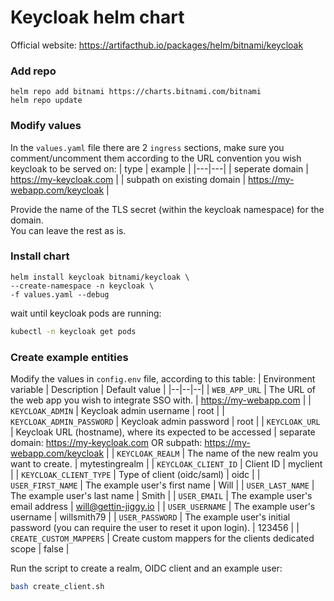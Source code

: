 # Keycloak helm chart
Official website: https://artifacthub.io/packages/helm/bitnami/keycloak

### Add repo
```
helm repo add bitnami https://charts.bitnami.com/bitnami
helm repo update
```

### Modify values
In the `values.yaml` file there are 2 `ingress` sections, make sure you comment/uncomment them according to the URL convention you wish keycloak to be served on:
| type | example |
|---|---|
| seperate domain | https://my-keycloak.com  |
| subpath on existing domain | https://my-webapp.com/keycloak |

Provide the name of the TLS secret (within the keycloak namespace) for the domain.\
You can leave the rest as is.

### Install chart
```
helm install keycloak bitnami/keycloak \
--create-namespace -n keycloak \
-f values.yaml --debug
```

wait until keycloak pods are running:
```bash
kubectl -n keycloak get pods
```

### Create example entities
Modify the values in `config.env` file, according to this table:
| Environment variable | Description | Default value |
|--|--|--|
| `WEB_APP_URL` | The URL of the web app you wish to integrate SSO with. | https://my-webapp.com |
| `KEYCLOAK_ADMIN` | Keycloak admin username | root |
| `KEYCLOAK_ADMIN_PASSWORD` | Keycloak admin password | root |
| `KEYCLOAK_URL` | Keycloak URL (hostname), where its expected to be accessed | separate domain: https://my-keycloak.com OR subpath: https://my-webapp.com/keycloak |
| `KEYCLOAK_REALM` | The name of the new realm you want to create. | mytestingrealm |
| `KEYCLOAK_CLIENT_ID` | Client ID | myclient |
| `KEYCLOAK_CLIENT_TYPE` | Type of client (oidc/saml) | oidc |
| `USER_FIRST_NAME` | The example user's first name | Will |
| `USER_LAST_NAME` | The example user's last name | Smith |
| `USER_EMAIL` | The example user's email address | will@gettin-jiggy.io |
| `USER_USERNAME` | The example user's username | willsmith79 |
| `USER_PASSWORD` | The example user's initial password (you can require the user to reset it upon login). | 123456 |
| `CREATE_CUSTOM_MAPPERS` | Create custom mappers for the clients dedicated scope | false |

Run the script to create a realm, OIDC client and an example user:
```bash
bash create_client.sh
```
